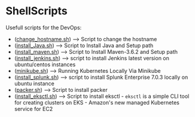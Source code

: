 # ShellScripts
Usefull scripts for the DevOps:
* ([change_hostname.sh](https://github.com/sivakumarvunnam/DevOpsShellScripts/blob/master/change_hostname.sh)) --> Script to change the hostname
* ([install_Java.sh](https://github.com/sivakumarvunnam/DevOpsShellScripts/blob/master/install_maven.sh)) --> Script to Install Java and Setup path
* ([install_maven.sh](https://github.com/sivakumarvunnam/DevOpsShellScripts/blob/master/install_maven.sh)) --> Script to Install Maven-3.6.2 and Setup path
* ([install_jenkins.sh](https://github.com/sivakumarvunnam/DevOpsShellScripts/blob/master/install_jenkins.sh)) --> script to install Jenkins latest version on ubuntu/centos instances
* ([minikube.sh](https://github.com/sivakumarvunnam/DevOpsShellScripts/blob/master/minikube.sh)) --> Running Kubernetes Locally Via Minikube
* ([install_splunk.sh](https://github.com/sivakumarvunnam/DevOpsShellScripts/blob/master/install_splunk.sh)) --> script to install Splunk Enterprise 7.0.3 locally on ubuntu instance
* ([packer.sh](https://github.com/sivakumarvunnam/DevOpsShellScripts/blob/master/packer.sh)) --> Script to install packer
* ([install_eksctl.sh](https://github.com/sivakumarvunnam/DevOpsShellScripts/blob/master/install_eksctl.sh)) --> Script to install eksctl - `eksctl` is a simple CLI tool for creating clusters on EKS - Amazon's new managed Kubernetes service for EC2
